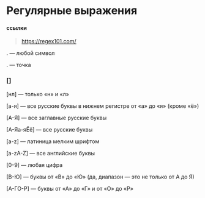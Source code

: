 # Регулярные выражения
#### ссылки
>https://regex101.com/


. — любой символ

\. — точка

### [] 
[нл] — только «н» и «л»

[а-я] — все русские буквы в нижнем регистре от «а» до «я» (кроме «ё»)

[А-Я]    — все заглавные русские буквы

[А-Яа-яЁё]  — все русские буквы

[a-z]  — латиница мелким шрифтом

[a-zA-Z]  — все английские буквы

[0-9]  — любая цифра

[В-Ю]   — буквы от «В» до «Ю» (да, диапазон — это не только от А до Я)

[А-ГО-Р]   — буквы от «А» до «Г» и от «О» до «Р»
